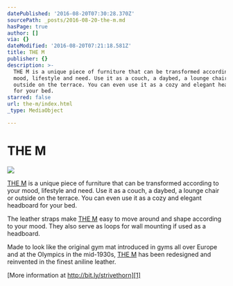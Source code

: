 ```yaml
---
datePublished: '2016-08-20T07:30:28.370Z'
sourcePath: _posts/2016-08-20-the-m.md
hasPage: true
author: []
via: {}
dateModified: '2016-08-20T07:21:18.581Z'
title: THE M
publisher: {}
description: >-
  THE M is a unique piece of furniture that can be transformed according to your
  mood, lifestyle and need. Use it as a couch, a daybed, a lounge chair or
  outside on the terrace. You can even use it as a cozy and elegant headboard
  for your bed.
starred: false
url: the-m/index.html
_type: MediaObject

---
```

# THE M
![](https://the-grid-user-content.s3-us-west-2.amazonaws.com/48e3d5ca-3db6-40d9-b015-749ab3700da1.jpg)

[THE M][0] is a unique piece of furniture that can be transformed according to your mood, lifestyle and need. Use it as a couch, a daybed, a lounge chair or outside on the terrace. You can even use it as a cozy and elegant headboard for your bed.

The leather straps make [THE M][0] easy to move around and shape according to your mood. They also serve as loops for wall mounting if used as a headboard.

Made to look like the original gym mat introduced in gyms all over Europe and at the Olympics in the mid-1930s, [THE M][0] has been redesigned and reinvented in the finest aniline leather. 

[More information at http://bit.ly/strivethorn][1]

[0]: http://bit.ly/strivethorn
[1]: http://bit.ly/strivethorn "THE M"